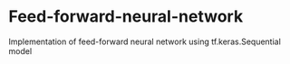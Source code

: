 # Feed-forward-neural-network
Implementation of feed-forward neural network using tf.keras.Sequential model
